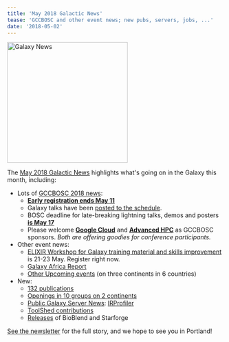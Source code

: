 ```yaml
---
title: 'May 2018 Galactic News'
tease: 'GCCBOSC and other event news; new pubs, servers, jobs, ...'
date: '2018-05-02'
---
```

[<img class="float-right" src="/news/2018-05-galaxy-update/2018-05-news-summary.png" alt="Galaxy News" width="280" />](/galaxy-updates/2018-05/)

The [May 2018 Galactic News](/galaxy-updates/2018-05/) highlights what's going on in the Galaxy this month, including:

* Lots of [GCCBOSC 2018 news](/galaxy-updates/2018-04/#gccbosc-2018):
  * **[Early registration ends May 11](/galaxy-updates/2018-05/#early-registration-ends-may-11)**
  * Galaxy talks have been [posted to the schedule](/galaxy-updates/2018-05/#gcc2018-schedule-posted).
  * BOSC deadline for late-breaking lightning talks, demos and posters **[is May 17](/galaxy-updates/2018-05/#bosc-deadline-for-late-breaking-lightning-talks-demos-and-posters-is-may-17)**
  * Please welcome **[Google Cloud](/galaxy-updates/2018-05/#gigascience-and-oxford-university-press)** and **[Advanced HPC](/galaxy-updates/2018-05/#advanced-hpc)**  as GCCBOSC sponsors.  *Both are offering goodies for conference participants.*
* Other event news:
  * [ELIXIR Workshop for Galaxy training material and skills improvement](/galaxy-updates/2018-05/#elixir-workshop-for-galaxy-training-material-and-skills-improvement) is 21-23 May.  Register right now.
  * [Galaxy Africa Report](/galaxy-updates/2018-05/#galaxy-africa-report)
  * [Other Upcoming events](/galaxy-updates/2018-05/#upcoming-events) (on three continents in 6 countries)
* New:
  * [132 publications](/galaxy-updates/2018-05/#publications)
  * [Openings in 10 groups on 2 continents](/galaxy-updates/2018-05/#whos-hiring)
  * [Public Galaxy Server News](/galaxy-updates/2018-05/#public-galaxy-server-news): [IRProfiler](/galaxy-updates/2018-05/#irprofiler) 
  * [ToolShed contributions](/galaxy-updates/2018-05/#toolshed-contributions)
  * [Releases](/galaxy-updates/2018-05/#releases) of BioBlend and Starforge

[See the newsletter](/galaxy-updates/2018-05/) for the full story, and we hope to see you in Portland!
